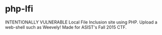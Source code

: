 # php-lfi
INTENTIONALLY VULNERABLE Local File Inclusion site using PHP. Upload a web-shell such as Weevely! Made for ASIST's Fall 2015 CTF.
